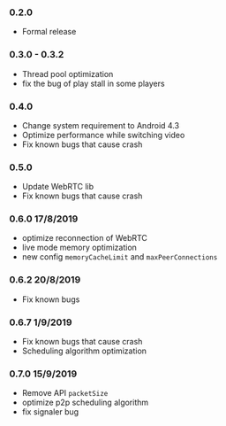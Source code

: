 
### 0.2.0
- Formal release

### 0.3.0 - 0.3.2
- Thread pool optimization
- fix the bug of play stall in some players

### 0.4.0
- Change system requirement to Android 4.3
- Optimize performance while switching video
- Fix known bugs that cause crash

### 0.5.0
- Update WebRTC lib
- Fix known bugs that cause crash

### 0.6.0 17/8/2019
- optimize reconnection of WebRTC
- live mode memory optimization
- new config `memoryCacheLimit` and `maxPeerConnections`

### 0.6.2 20/8/2019
- Fix known bugs

### 0.6.7 1/9/2019
- Fix known bugs that cause crash
- Scheduling algorithm optimization

### 0.7.0 15/9/2019
- Remove API `packetSize`
- optimize p2p scheduling algorithm
- fix signaler bug
